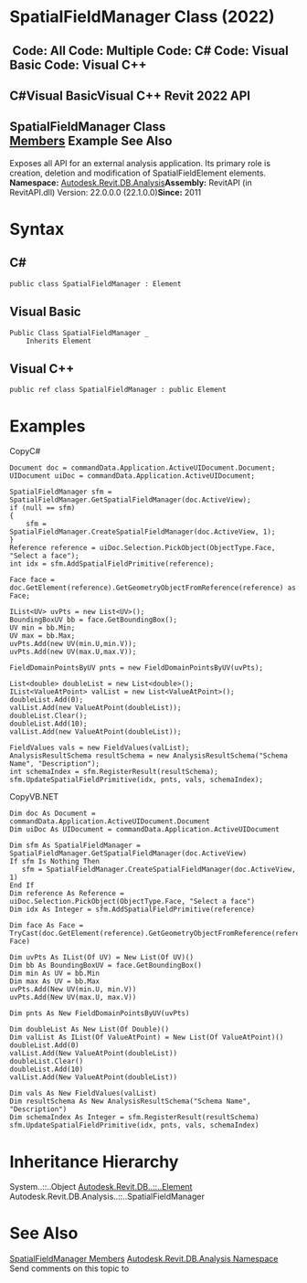 # SpatialFieldManager Class (2022)

﻿
 Code: All Code: Multiple Code: C# Code: Visual Basic Code: Visual C++   
---  
C#Visual BasicVisual C++
Revit 2022 API  
---  
SpatialFieldManager Class  
[Members](f9619c41-0e3a-0182-b130-8c73ac0aa546.md "SpatialFieldManager Members") Example See Also  
---  
Exposes all API for an external analysis application. Its primary role is creation, deletion and modification of SpatialFieldElement elements. 
**Namespace:** [Autodesk.Revit.DB.Analysis](958e2e12-587d-f188-5d7b-f13d7dbfdf48.md "Autodesk.Revit.DB.Analysis Namespace")**Assembly:** RevitAPI (in RevitAPI.dll) Version: 22.0.0.0 (22.1.0.0)**Since:** 2011 
# Syntax
C#  
---  
```text
public class SpatialFieldManager : Element
```
  
Visual Basic  
---  
```text
Public Class SpatialFieldManager _
	Inherits Element
```
  
Visual C++  
---  
```text
public ref class SpatialFieldManager : public Element
```
  
# Examples
CopyC#
```text
Document doc = commandData.Application.ActiveUIDocument.Document;
UIDocument uiDoc = commandData.Application.ActiveUIDocument;

SpatialFieldManager sfm = SpatialFieldManager.GetSpatialFieldManager(doc.ActiveView);
if (null == sfm)
{
    sfm = SpatialFieldManager.CreateSpatialFieldManager(doc.ActiveView, 1);
}
Reference reference = uiDoc.Selection.PickObject(ObjectType.Face, "Select a face");
int idx = sfm.AddSpatialFieldPrimitive(reference);

Face face = doc.GetElement(reference).GetGeometryObjectFromReference(reference) as Face;

IList<UV> uvPts = new List<UV>();
BoundingBoxUV bb = face.GetBoundingBox();
UV min = bb.Min;
UV max = bb.Max;
uvPts.Add(new UV(min.U,min.V));
uvPts.Add(new UV(max.U,max.V));

FieldDomainPointsByUV pnts = new FieldDomainPointsByUV(uvPts);

List<double> doubleList = new List<double>();
IList<ValueAtPoint> valList = new List<ValueAtPoint>();
doubleList.Add(0);
valList.Add(new ValueAtPoint(doubleList));
doubleList.Clear();
doubleList.Add(10);
valList.Add(new ValueAtPoint(doubleList));

FieldValues vals = new FieldValues(valList);
AnalysisResultSchema resultSchema = new AnalysisResultSchema("Schema Name", "Description");
int schemaIndex = sfm.RegisterResult(resultSchema);
sfm.UpdateSpatialFieldPrimitive(idx, pnts, vals, schemaIndex);
```

CopyVB.NET
```text
Dim doc As Document = commandData.Application.ActiveUIDocument.Document
Dim uiDoc As UIDocument = commandData.Application.ActiveUIDocument

Dim sfm As SpatialFieldManager = SpatialFieldManager.GetSpatialFieldManager(doc.ActiveView)
If sfm Is Nothing Then
   sfm = SpatialFieldManager.CreateSpatialFieldManager(doc.ActiveView, 1)
End If
Dim reference As Reference = uiDoc.Selection.PickObject(ObjectType.Face, "Select a face")
Dim idx As Integer = sfm.AddSpatialFieldPrimitive(reference)

Dim face As Face = TryCast(doc.GetElement(reference).GetGeometryObjectFromReference(reference), Face)

Dim uvPts As IList(Of UV) = New List(Of UV)()
Dim bb As BoundingBoxUV = face.GetBoundingBox()
Dim min As UV = bb.Min
Dim max As UV = bb.Max
uvPts.Add(New UV(min.U, min.V))
uvPts.Add(New UV(max.U, max.V))

Dim pnts As New FieldDomainPointsByUV(uvPts)

Dim doubleList As New List(Of Double)()
Dim valList As IList(Of ValueAtPoint) = New List(Of ValueAtPoint)()
doubleList.Add(0)
valList.Add(New ValueAtPoint(doubleList))
doubleList.Clear()
doubleList.Add(10)
valList.Add(New ValueAtPoint(doubleList))

Dim vals As New FieldValues(valList)
Dim resultSchema As New AnalysisResultSchema("Schema Name", "Description")
Dim schemaIndex As Integer = sfm.RegisterResult(resultSchema)
sfm.UpdateSpatialFieldPrimitive(idx, pnts, vals, schemaIndex)
```

# Inheritance Hierarchy
System..::..Object [Autodesk.Revit.DB..::..Element](eb16114f-69ea-f4de-0d0d-f7388b105a16.md "Element Class") Autodesk.Revit.DB.Analysis..::..SpatialFieldManager
# See Also
[SpatialFieldManager Members](f9619c41-0e3a-0182-b130-8c73ac0aa546.md "SpatialFieldManager Members")
[Autodesk.Revit.DB.Analysis Namespace](958e2e12-587d-f188-5d7b-f13d7dbfdf48.md "Autodesk.Revit.DB.Analysis Namespace")
Send comments on this topic to 